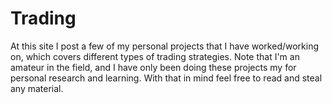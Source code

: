 # Trading
At this site I post a few of my personal projects that I have worked/working on, which covers different types of trading strategies. 
Note that I'm an amateur in the field, and I have only been doing these projects my for personal research and learning. 
With that in mind feel free to read and steal any material.
